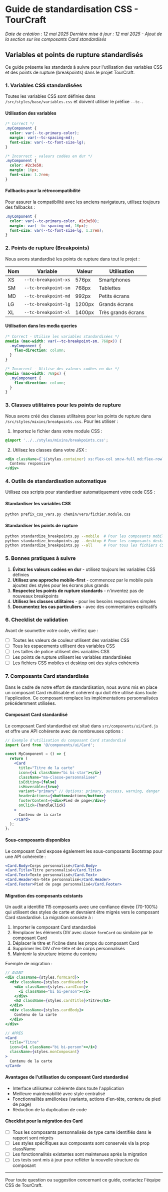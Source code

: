 # Guide de standardisation CSS - TourCraft

*Date de création : 12 mai 2025*
*Dernière mise à jour : 12 mai 2025 - Ajout de la section sur les composants Card standardisés*

## Variables et points de rupture standardisés

Ce guide présente les standards à suivre pour l'utilisation des variables CSS et des points de rupture (breakpoints) dans le projet TourCraft.

### 1. Variables CSS standardisées

Toutes les variables CSS sont définies dans `/src/styles/base/variables.css` et doivent utiliser le préfixe `--tc-`.

#### Utilisation des variables

```css
/* Correct */
.myComponent {
  color: var(--tc-primary-color);
  margin: var(--tc-spacing-md);
  font-size: var(--tc-font-size-lg);
}

/* Incorrect - valeurs codées en dur */
.myComponent {
  color: #2c3e50;
  margin: 16px;
  font-size: 1.2rem;
}
```

#### Fallbacks pour la rétrocompatibilité

Pour assurer la compatibilité avec les anciens navigateurs, utilisez toujours des fallbacks :

```css
.myComponent {
  color: var(--tc-primary-color, #2c3e50);
  margin: var(--tc-spacing-md, 16px);
  font-size: var(--tc-font-size-lg, 1.2rem);
}
```

### 2. Points de rupture (Breakpoints)

Nous avons standardisé les points de rupture dans tout le projet :

| Nom | Variable | Valeur | Utilisation |
|-----|----------|--------|-------------|
| XS | `--tc-breakpoint-xs` | 576px | Smartphones |
| SM | `--tc-breakpoint-sm` | 768px | Tablettes |
| MD | `--tc-breakpoint-md` | 992px | Petits écrans |
| LG | `--tc-breakpoint-lg` | 1200px | Grands écrans |
| XL | `--tc-breakpoint-xl` | 1400px | Très grands écrans |

#### Utilisation dans les media queries

```css
/* Correct - Utilise les variables standardisées */
@media (max-width: var(--tc-breakpoint-sm, 768px)) {
  .myComponent {
    flex-direction: column;
  }
}

/* Incorrect - Utilise des valeurs codées en dur */
@media (max-width: 768px) {
  .myComponent {
    flex-direction: column;
  }
}
```

### 3. Classes utilitaires pour les points de rupture

Nous avons créé des classes utilitaires pour les points de rupture dans `/src/styles/mixins/breakpoints.css`. Pour les utiliser :

1. Importez le fichier dans votre module CSS :
```css
@import '../../styles/mixins/breakpoints.css';
```

2. Utilisez les classes dans votre JSX :
```jsx
<div className={`${styles.container} xs:flex-col sm:w-full md:flex-row`}>
  Contenu responsive
</div>
```

### 4. Outils de standardisation automatique

Utilisez ces scripts pour standardiser automatiquement votre code CSS :

#### Standardiser les variables CSS
```bash
python prefix_css_vars.py chemin/vers/fichier.module.css
```

#### Standardiser les points de rupture
```bash
python standardize_breakpoints.py --mobile  # Pour les composants mobiles
python standardize_breakpoints.py --desktop # Pour les composants desktop
python standardize_breakpoints.py --all     # Pour tous les fichiers CSS
```

### 5. Bonnes pratiques à suivre

1. **Évitez les valeurs codées en dur** - utilisez toujours les variables CSS définies
2. **Utilisez une approche mobile-first** - commencez par le mobile puis ajoutez des styles pour les écrans plus grands
3. **Respectez les points de rupture standards** - n'inventez pas de nouveaux breakpoints
4. **Utilisez les classes utilitaires** - pour les besoins responsives simples
5. **Documentez les cas particuliers** - avec des commentaires explicatifs

### 6. Checklist de validation

Avant de soumettre votre code, vérifiez que :

- [ ] Toutes les valeurs de couleur utilisent des variables CSS
- [ ] Tous les espacements utilisent des variables CSS
- [ ] Les tailles de police utilisent des variables CSS
- [ ] Les points de rupture utilisent les variables standardisées
- [ ] Les fichiers CSS mobiles et desktop ont des styles cohérents

### 7. Composants Card standardisés

Dans le cadre de notre effort de standardisation, nous avons mis en place un composant Card réutilisable et cohérent qui doit être utilisé dans toute l'application. Ce composant remplace les implémentations personnalisées précédemment utilisées.

#### Composant Card standardisé

Le composant Card standardisé est situé dans `src/components/ui/Card.js` et offre une API cohérente avec de nombreuses options :

```jsx
// Exemple d'utilisation du composant Card standardisé
import Card from '@/components/ui/Card';

const MyComponent = () => {
  return (
    <Card
      title="Titre de la carte"
      icon={<i className="bi bi-star"></i>}
      className="ma-classe-personnalisee"
      isEditing={false}
      isHoverable={true}
      variant="primary" // Options: primary, success, warning, danger
      headerActions={<button>Action</button>}
      footerContent={<div>Pied de page</div>}
      onClick={handleClick}
    >
      Contenu de la carte
    </Card>
  );
};
```

#### Sous-composants disponibles

Le composant Card expose également les sous-composants Bootstrap pour une API cohérente :

```jsx
<Card.Body>Corps personnalisé</Card.Body>
<Card.Title>Titre personnalisé</Card.Title>
<Card.Text>Texte personnalisé</Card.Text>
<Card.Header>En-tête personnalisé</Card.Header>
<Card.Footer>Pied de page personnalisé</Card.Footer>
```

#### Migration des composants existants

Un audit a identifié 115 composants avec une confiance élevée (70-100%) qui utilisent des styles de carte et devraient être migrés vers le composant Card standardisé. La migration consiste à :

1. Importer le composant Card standardisé
2. Remplacer les éléments DIV avec classe `formCard` ou similaire par le composant Card
3. Déplacer le titre et l'icône dans les props du composant Card
4. Supprimer les DIV d'en-tête et de corps personnalisés
5. Maintenir la structure interne du contenu

Exemple de migration :

```jsx
// AVANT
<div className={styles.formCard}>
  <div className={styles.cardHeader}>
    <div className={styles.cardIcon}>
      <i className="bi bi-person"></i>
    </div>
    <h3 className={styles.cardTitle}>Titre</h3>
  </div>
  <div className={styles.cardBody}>
    Contenu de la carte
  </div>
</div>

// APRÈS
<Card
  title="Titre"
  icon={<i className="bi bi-person"></i>}
  className={styles.monComposant}
>
  Contenu de la carte
</Card>
```

#### Avantages de l'utilisation du composant Card standardisé

- Interface utilisateur cohérente dans toute l'application
- Meilleure maintenabilité avec style centralisé
- Fonctionnalités améliorées (variants, actions d'en-tête, contenu de pied de page)
- Réduction de la duplication de code

#### Checklist pour la migration des Card

- [ ] Tous les composants personnalisés de type carte identifiés dans le rapport sont migrés
- [ ] Les styles spécifiques aux composants sont conservés via la prop className
- [ ] Les fonctionnalités existantes sont maintenues après la migration
- [ ] Les tests sont mis à jour pour refléter la nouvelle structure du composant

---

Pour toute question ou suggestion concernant ce guide, contactez l'équipe CSS de TourCraft.